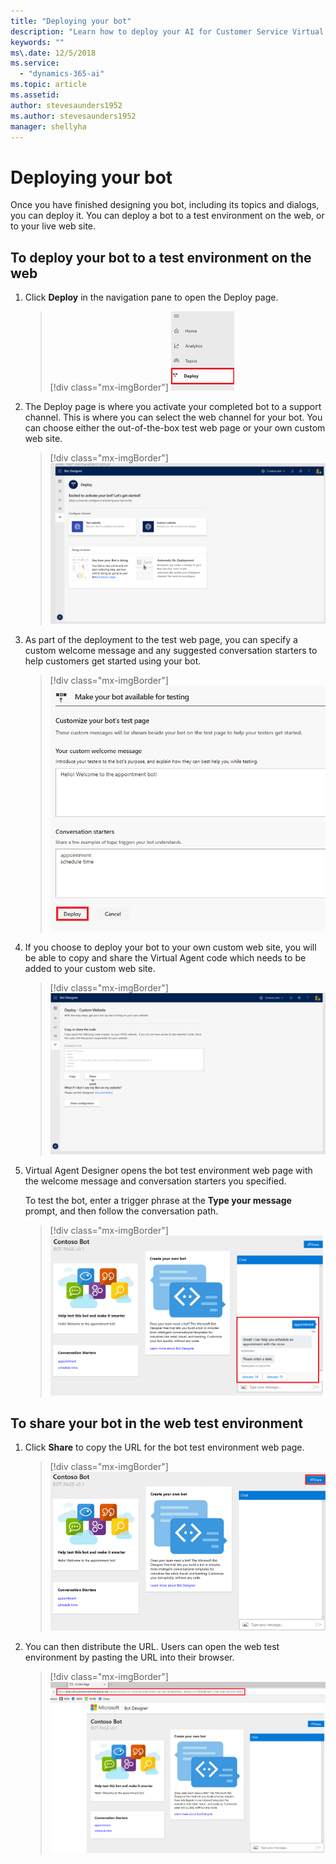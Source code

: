 ```yaml
---
title: "Deploying your bot"
description: "Learn how to deploy your AI for Customer Service Virtual Agent bot."
keywords: ""
ms\.date: 12/5/2018
ms.service:
  - "dynamics-365-ai"
ms.topic: article
ms.assetid: 
author: stevesaunders1952
ms.author: stevesaunders1952
manager: shellyha
---
```


# Deploying your bot

Once you have finished designing you bot, including its topics and dialogs, you can deploy it. You can deploy a bot to a test environment on the web, or to your live web site.

## To deploy your bot to a test environment on the web

1. Click **Deploy** in the navigation pane to open the Deploy page.

   > [!div class="mx-imgBorder"]
   > ![Open Deploy page](media/deploy-bot-1.png)

2. The Deploy page is where you activate your completed bot to a support channel. This is where you can select the web channel for your bot. You can choose either the out-of-the-box test web page or your own custom web site.

   > [!div class="mx-imgBorder"]
   > ![Select web channel](media/deploy-bot-1-1.png)

3. As part of the deployment to the test web page, you can specify a custom welcome message and any suggested conversation starters to help customers get started using your bot.

   > [!div class="mx-imgBorder"]
   > ![Deploy bot](media/deploy-bot-2.png)

4. If you choose to deploy your bot to your own custom web site, you will be able to copy and share the Virtual Agent code which needs to be added to your custom web site.

   > [!div class="mx-imgBorder"]
   > ![Custom message](media/deploy-bot-1-2.png)

5. Virtual Agent Designer opens the bot test environment web page with the welcome message and conversation starters you specified.

    To test the bot, enter a trigger phrase at the **Type your message** prompt, and then follow the conversation path.

   > [!div class="mx-imgBorder"]
   > ![Test bot](media/deploy-bot-4.png)

## To share your bot in the web test environment

1. Click **Share** to copy the URL for the bot test environment web page.

   > [!div class="mx-imgBorder"]
   > ![Share bot](media/deploy-bot-5.png)

2. You can then distribute the URL. Users can open the web test environment by pasting the URL into their browser.

   > [!div class="mx-imgBorder"]
   > ![Distribute URL](media/deploy-bot-6.png)
